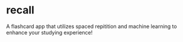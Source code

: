 # recall
A flashcard app that utilizes spaced repitition and machine learning to enhance your studying experience!
